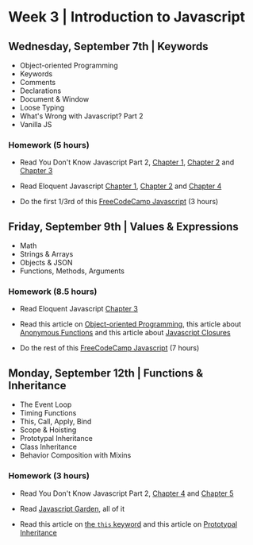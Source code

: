 
# Week 3 | Introduction to Javascript

## Wednesday, September 7th | Keywords

- Object-oriented Programming
- Keywords
- Comments
- Declarations
- Document & Window
- Loose Typing
- What's Wrong with Javascript? Part 2
- Vanilla JS


### Homework (5 hours)

- Read You Don't Know Javascript Part 2, [Chapter 1](https://github.com/getify/You-Dont-Know-JS/blob/master/scope%20%26%20closures/ch1.md), [Chapter 2](https://github.com/getify/You-Dont-Know-JS/blob/master/scope%20%26%20closures/ch2.md) and [Chapter 3](https://github.com/getify/You-Dont-Know-JS/blob/master/scope%20%26%20closures/ch3.md)

- Read Eloquent Javascript [Chapter 1](http://eloquentjavascript.net/01_values.html), [Chapter 2](http://eloquentjavascript.net/02_program_structure.html) and [Chapter 4](http://eloquentjavascript.net/04_data.html)

- Do the first 1/3rd of this [FreeCodeCamp Javascript](https://www.freecodecamp.com/challenges/comment-your-javascript-code) (3 hours)


## Friday, September 9th | Values & Expressions

- Math
- Strings & Arrays
- Objects & JSON
- Functions, Methods, Arguments

### Homework (8.5 hours)

- Read Eloquent Javascript [Chapter 3](http://eloquentjavascript.net/03_functions.html)

- Read this article on [Object-oriented Programming](http://javascriptissexy.com/oop-in-javascript-what-you-need-to-know/), this article about [Anonymous Functions](http://helephant.com/2008/08/23/javascript-anonymous-functions/) and this article about [Javascript Closures](https://medium.freecodecamp.com/lets-learn-javascript-closures-66feb44f6a44#.7ebzw6uhu)

- Do the rest of this [FreeCodeCamp Javascript](https://www.freecodecamp.com/challenges/comment-your-javascript-code) (7 hours)


## Monday, September 12th | Functions & Inheritance

- The Event Loop
- Timing Functions
- This, Call, Apply, Bind
- Scope & Hoisting
- Prototypal Inheritance 
- Class Inheritance
- Behavior Composition with Mixins

### Homework (3 hours)

- Read You Don't Know Javascript Part 2, [Chapter 4](https://github.com/getify/You-Dont-Know-JS/blob/master/scope%20%26%20closures/ch4.md) and [Chapter 5](https://github.com/getify/You-Dont-Know-JS/blob/master/scope%20%26%20closures/ch5.md)

- Read [Javascript Garden](http://bonsaiden.github.io/JavaScript-Garden/#intro), all of it

- Read this article on [the `this` keyword](https://rainsoft.io/gentle-explanation-of-this-in-javascript/) and this article on [Prototypal Inheritance](http://alistapart.com/article/prototypal-object-oriented-programming-using-javascript)

